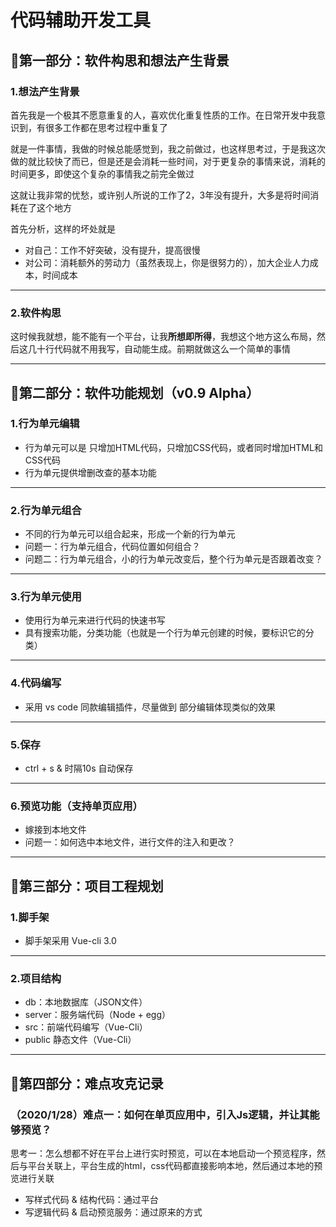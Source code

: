# 代码辅助开发工具

## 🥚第一部分：软件构思和想法产生背景

### 1.想法产生背景

首先我是一个极其不愿意重复的人，喜欢优化重复性质的工作。在日常开发中我意识到，有很多工作都在思考过程中重复了

就是一件事情，我做的时候总能感觉到，我之前做过，也这样思考过，于是我这次做的就比较快了而已，但是还是会消耗一些时间，对于更复杂的事情来说，消耗的时间更多，即使这个复杂的事情我之前完全做过

这就让我非常的忧愁，或许别人所说的工作了2，3年没有提升，大多是将时间消耗在了这个地方

首先分析，这样的坏处就是

- 对自己：工作不好突破，没有提升，提高很慢
- 对公司：消耗额外的劳动力（虽然表现上，你是很努力的），加大企业人力成本，时间成本

---

### 2.软件构思

这时候我就想，能不能有一个平台，让我**所想即所得**，我想这个地方这么布局，然后这几十行代码就不用我写，自动能生成。前期就做这么一个简单的事情

---

## 🍥第二部分：软件功能规划（v0.9 Alpha）

### 1.行为单元编辑

- 行为单元可以是 只增加HTML代码，只增加CSS代码，或者同时增加HTML和CSS代码
- 行为单元提供增删改查的基本功能

---

### 2.行为单元组合

- 不同的行为单元可以组合起来，形成一个新的行为单元
- 问题一：行为单元组合，代码位置如何组合？
- 问题二：行为单元组合，小的行为单元改变后，整个行为单元是否跟着改变？

---

### 3.行为单元使用

- 使用行为单元来进行代码的快速书写
- 具有搜索功能，分类功能（也就是一个行为单元创建的时候，要标识它的分类）

---

### 4.代码编写

- 采用 vs code 同款编辑插件，尽量做到 部分编辑体现类似的效果

---

### 5.保存

- ctrl + s & 时隔10s 自动保存

---

### 6.预览功能（支持单页应用）

- 嫁接到本地文件
- 问题一：如何选中本地文件，进行文件的注入和更改？

---

## 🍡第三部分：项目工程规划

### 1.脚手架

- 脚手架采用 Vue-cli 3.0

---

### 2.项目结构

- db：本地数据库（JSON文件）
- server：服务端代码（Node + egg）
- src：前端代码编写（Vue-Cli）
- public 静态文件（Vue-Cli）

---

## 🍬第四部分：难点攻克记录

### （2020/1/28）难点一：如何在单页应用中，引入Js逻辑，并让其能够预览？

思考一：怎么想都不好在平台上进行实时预览，可以在本地启动一个预览程序，然后与平台关联上，平台生成的html，css代码都直接影响本地，然后通过本地的预览进行关联

- 写样式代码 & 结构代码：通过平台
- 写逻辑代码 & 启动预览服务：通过原来的方式





